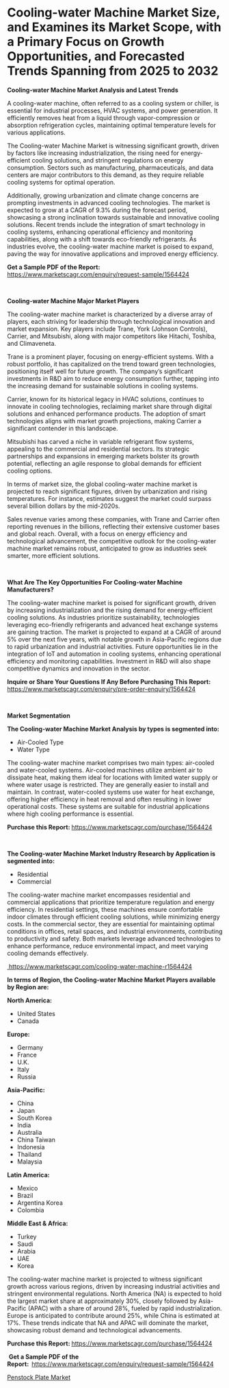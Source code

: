 <p><h1>Cooling-water Machine Market Size, and Examines its Market Scope, with a Primary Focus on Growth Opportunities, and Forecasted Trends Spanning from 2025 to 2032</h1></p><p><strong>Cooling-water Machine Market Analysis and Latest Trends</strong></p>
<p><p>A cooling-water machine, often referred to as a cooling system or chiller, is essential for industrial processes, HVAC systems, and power generation. It efficiently removes heat from a liquid through vapor-compression or absorption refrigeration cycles, maintaining optimal temperature levels for various applications. </p><p>The Cooling-water Machine Market is witnessing significant growth, driven by factors like increasing industrialization, the rising need for energy-efficient cooling solutions, and stringent regulations on energy consumption. Sectors such as manufacturing, pharmaceuticals, and data centers are major contributors to this demand, as they require reliable cooling systems for optimal operation. </p><p>Additionally, growing urbanization and climate change concerns are prompting investments in advanced cooling technologies. The market is expected to grow at a CAGR of 9.3% during the forecast period, showcasing a strong inclination towards sustainable and innovative cooling solutions. Recent trends include the integration of smart technology in cooling systems, enhancing operational efficiency and monitoring capabilities, along with a shift towards eco-friendly refrigerants. As industries evolve, the cooling-water machine market is poised to expand, paving the way for innovative applications and improved energy efficiency.</p></p>
<p><strong>Get a Sample PDF of the Report:&nbsp;</strong> <a href="https://www.marketscagr.com/enquiry/request-sample/1564424?utm_campaign=2935&utm_medium=2&utm_source=Github&utm_content=ia&utm_term=11042025&utm_id=cooling-water-machine">https://www.marketscagr.com/enquiry/request-sample/1564424</a></p>
<p>&nbsp;</p>
<p><strong>Cooling-water Machine Major Market Players</strong></p>
<p><p>The cooling-water machine market is characterized by a diverse array of players, each striving for leadership through technological innovation and market expansion. Key players include Trane, York (Johnson Controls), Carrier, and Mitsubishi, along with major competitors like Hitachi, Toshiba, and Climaveneta.</p><p>Trane is a prominent player, focusing on energy-efficient systems. With a robust portfolio, it has capitalized on the trend toward green technologies, positioning itself well for future growth. The company’s significant investments in R&D aim to reduce energy consumption further, tapping into the increasing demand for sustainable solutions in cooling systems.</p><p>Carrier, known for its historical legacy in HVAC solutions, continues to innovate in cooling technologies, reclaiming market share through digital solutions and enhanced performance products. The adoption of smart technologies aligns with market growth projections, making Carrier a significant contender in this landscape.</p><p>Mitsubishi has carved a niche in variable refrigerant flow systems, appealing to the commercial and residential sectors. Its strategic partnerships and expansions in emerging markets bolster its growth potential, reflecting an agile response to global demands for efficient cooling options.</p><p>In terms of market size, the global cooling-water machine market is projected to reach significant figures, driven by urbanization and rising temperatures. For instance, estimates suggest the market could surpass several billion dollars by the mid-2020s.</p><p>Sales revenue varies among these companies, with Trane and Carrier often reporting revenues in the billions, reflecting their extensive customer bases and global reach. Overall, with a focus on energy efficiency and technological advancement, the competitive outlook for the cooling-water machine market remains robust, anticipated to grow as industries seek smarter, more efficient solutions.</p></p>
<p>&nbsp;</p>
<p><strong>What Are The Key Opportunities For Cooling-water Machine Manufacturers?</strong></p>
<p><p>The cooling-water machine market is poised for significant growth, driven by increasing industrialization and the rising demand for energy-efficient cooling solutions. As industries prioritize sustainability, technologies leveraging eco-friendly refrigerants and advanced heat exchange systems are gaining traction. The market is projected to expand at a CAGR of around 5% over the next five years, with notable growth in Asia-Pacific regions due to rapid urbanization and industrial activities. Future opportunities lie in the integration of IoT and automation in cooling systems, enhancing operational efficiency and monitoring capabilities. Investment in R&D will also shape competitive dynamics and innovation in the sector.</p></p>
<p><strong>Inquire or Share Your Questions If Any Before Purchasing This Report:</strong> <a href="https://www.marketscagr.com/enquiry/pre-order-enquiry/1564424?utm_campaign=2935&utm_medium=2&utm_source=Github&utm_content=ia&utm_term=11042025&utm_id=cooling-water-machine">https://www.marketscagr.com/enquiry/pre-order-enquiry/1564424</a></p>
<p>&nbsp;</p>
<p><strong>Market Segmentation</strong></p>
<p><strong>The Cooling-water Machine Market Analysis by types is segmented into:</strong></p>
<p><ul><li>Air-Cooled Type</li><li>Water Type</li></ul></p>
<p><p>The cooling-water machine market comprises two main types: air-cooled and water-cooled systems. Air-cooled machines utilize ambient air to dissipate heat, making them ideal for locations with limited water supply or where water usage is restricted. They are generally easier to install and maintain. In contrast, water-cooled systems use water for heat exchange, offering higher efficiency in heat removal and often resulting in lower operational costs. These systems are suitable for industrial applications where high cooling performance is essential.</p></p>
<p><strong>Purchase this Report:&nbsp;</strong><a href="https://www.marketscagr.com/purchase/1564424?utm_campaign=2935&utm_medium=2&utm_source=Github&utm_content=ia&utm_term=11042025&utm_id=cooling-water-machine">https://www.marketscagr.com/purchase/1564424</a></p>
<p>&nbsp;</p>
<p><strong>The Cooling-water Machine Market Industry Research by Application is segmented into:</strong></p>
<p><ul><li>Residential</li><li>Commercial</li></ul></p>
<p><p>The cooling-water machine market encompasses residential and commercial applications that prioritize temperature regulation and energy efficiency. In residential settings, these machines ensure comfortable indoor climates through efficient cooling solutions, while minimizing energy costs. In the commercial sector, they are essential for maintaining optimal conditions in offices, retail spaces, and industrial environments, contributing to productivity and safety. Both markets leverage advanced technologies to enhance performance, reduce environmental impact, and meet varying cooling demands effectively.</p></p>
<p><a href="https://www.marketscagr.com/cooling-water-machine-r1564424?utm_campaign=2935&utm_medium=2&utm_source=Github&utm_content=ia&utm_term=11042025&utm_id=cooling-water-machine">&nbsp;https://www.marketscagr.com/cooling-water-machine-r1564424</a></p>
<p><strong>In terms of Region, the Cooling-water Machine Market Players available by Region are:</strong></p>
<p>
    <p> <strong> North America: </strong>
        <ul>
            <li>United States</li>
            <li>Canada</li>
        </ul>
        </p> 
    <p> <strong> Europe: </strong>
        <ul>
            <li>Germany</li>
            <li>France</li>
            <li>U.K.</li>
            <li>Italy</li>
            <li>Russia</li>
        </ul>
        </p> 
    <p> <strong> Asia-Pacific: </strong>
        <ul>
            <li>China</li>
            <li>Japan</li>
            <li>South Korea</li>
            <li>India</li>
            <li>Australia</li>
            <li>China Taiwan</li>
            <li>Indonesia</li>
            <li>Thailand</li>
            <li>Malaysia</li>
        </ul>
        </p> 
    <p> <strong> Latin America: </strong>
        <ul>
            <li>Mexico</li>
            <li>Brazil</li>
            <li>Argentina Korea</li>
            <li>Colombia</li>
        </ul>
        </p> 
    <p> <strong> Middle East & Africa: </strong>
        <ul>
            <li>Turkey</li>
            <li>Saudi</li>
            <li>Arabia</li>
            <li>UAE</li>
            <li>Korea</li>
        </ul>
    </p>
    </p>
<p><p>The cooling-water machine market is projected to witness significant growth across various regions, driven by increasing industrial activities and stringent environmental regulations. North America (NA) is expected to hold the largest market share at approximately 30%, closely followed by Asia-Pacific (APAC) with a share of around 28%, fueled by rapid industrialization. Europe is anticipated to contribute around 25%, while China is estimated at 17%. These trends indicate that NA and APAC will dominate the market, showcasing robust demand and technological advancements.</p></p>
<p><strong>Purchase this Report: </strong><a href="https://www.marketscagr.com/purchase/1564424?utm_campaign=2935&utm_medium=2&utm_source=Github&utm_content=ia&utm_term=11042025&utm_id=cooling-water-machine">https://www.marketscagr.com/purchase/1564424</a></p>
<p>&nbsp;<strong>Get a Sample PDF of the Report:&nbsp;&nbsp;</strong><a href="https://www.marketscagr.com/enquiry/request-sample/1564424?utm_campaign=2935&utm_medium=2&utm_source=Github&utm_content=ia&utm_term=11042025&utm_id=cooling-water-machine">https://www.marketscagr.com/enquiry/request-sample/1564424</a></p>
<p><strong></strong></p>
<p><p><a href="https://github.com/rokiahgrendy/Market-Research-Report-List-1/blob/main/penstock-plate-market.md?utm_campaign=2935&utm_medium=2&utm_source=Github&utm_content=ia&utm_term=11042025&utm_id=cooling-water-machine">Penstock Plate Market</a></p></p>